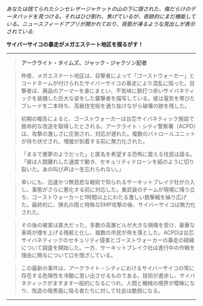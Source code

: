 _あなたは捨てられたシンセレザージャケットの山の下に隠された、傷だらけのデータパッドを見つける。それはひび割れ、焦げているが、奇跡的にまだ機能している。ニュースフィードアプリが開かれており、背筋が凍るような見出しが表示されている:_

**サイバーサイコの暴走がメガエステート地区を揺るがす！**

---

> **アークライト・タイムズ、ジャック・ジャクソン記者**

> 昨夜、メガエステート地区は、目撃者によって「ゴーストウォーカー」とコードネームが付けられたサイバーサイコの暴走により混乱に陥った。目撃者は、廃品のアーマーを身にまとい、不気味に脈打つ赤いサイバネティックを装備した巨大な姿をした襲撃者を描写している。彼は電気を帯びたブレードを二本持ち、高級住宅街を通り抜けながら破壊の跡を残した。

> 初期の報告によると、ゴーストウォーカーは台芯サイバネティック施設で致命的な改造を取得したとされる。アークライト・シティ警察署（ACPD）は、攻撃の激しさに圧倒され、対応が遅れた。複数のパトロールユニットが待ち伏せされ、増援が到着する前に無力化された。

> 「まるで悪夢のようだった」と匿名を希望する恐怖に震える住民は語る。「彼は人間離れした速度で動き、セキュリティドローンを紙のように切り裂いた。あの叫び声は一生忘れられない。」

> 幸いにも、迅速かつ無慈悲な戦術で知られるサーキットブレイク社が介入し、事態がさらに悪化する前に対応した。重武装のチームが現場に降り立ち、ゴーストウォーカーと1時間以上にわたる激しい銃撃戦を繰り広げた。最終的に、弾丸の雨と特殊なEMP攻撃の後、サイバーサイコは無力化された。

> その後の被害は甚大だった。多数の高層ビルが大きな損傷を受け、豪華な車両が煙を上げる残骸と化し、複数の市民が命を落とした。ACPDは台芯サイバネティックのセキュリティ侵害とゴーストウォーカーの暴走の経緯について調査を開始した。一方、サーキットブレイク社は進行中の作戦を理由に関与について口を閉ざしている。

> この最新の事件は、アークライト・シティにおけるサイバーサイコの常に存在する危険性を冷酷に思い出させるものである。技術が進歩し、サイバネティックがますます一般的になるにつれ、人間と機械の境界が曖昧になり、改造の暗黒面に陥る者たちに対して社会は脆弱になる。

---
